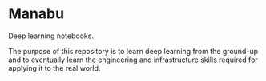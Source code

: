 # Manabu

Deep learning notebooks.

The purpose of this repository is to learn deep learning from the ground-up
and to eventually learn the engineering and infrastructure skills required
for applying it to the real world.
